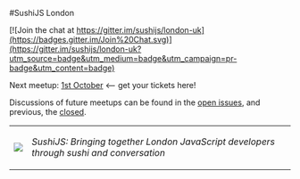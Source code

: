 #SushiJS London

[![Join the chat at https://gitter.im/sushijs/london-uk](https://badges.gitter.im/Join%20Chat.svg)](https://gitter.im/sushijs/london-uk?utm_source=badge&utm_medium=badge&utm_campaign=pr-badge&utm_content=badge)

Next meetup: [1st October](https://ti.to/sushijs-ldn/sushijs-london-october-2015) <-- get your tickets here!

Discussions of future meetups can be found in the [open issues](https://github.com/sushijs/london-uk/issues?page=1&state=open), and previous, the [closed](https://github.com/sushijs/london-uk/issues?page=1&state=closed).

<table style="border-collapse: collapse">
  <tr>
    <td>
      <img src="http://www.gravatar.com/avatar/d32635f156e30c2f863ec95af93aef18.jpg?s=150">
    </td>
    <td>
      <p><em>SushiJS: Bringing together London JavaScript developers through sushi and conversation</em></p>
    </td>
  </tr>
</table>
